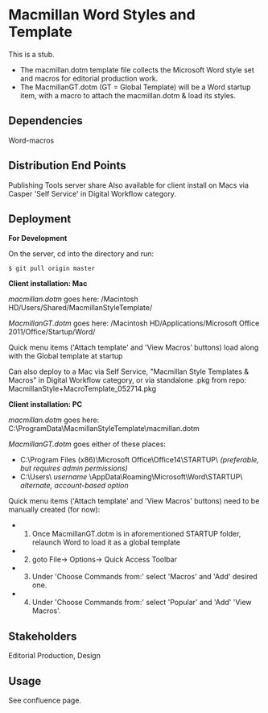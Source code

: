 # Macmillan Word Styles and Template

This is a stub.

- The macmillan.dotm template file collects the Microsoft Word style set and macros for editorial production work.
- The MacmillanGT.dotm (GT = Global Template) will be a Word startup item, with a macro to attach the macmillan.dotm & load its styles.

## Dependencies

Word-macros

## Distribution End Points

Publishing Tools server share
Also available for client install on Macs via Casper 'Self Service' in Digital Workflow category.

## Deployment

**For Development**

On the server, cd into the directory and run:

```
$ git pull origin master
```

**Client installation: Mac**

*macmillan.dotm* goes here:  /Macintosh HD/Users/Shared/MacmillanStyleTemplate/

*MacmillanGT.dotm* goes here:  /Macintosh HD/Applications/Microsoft Office 2011/Office/Startup/Word/

Quick menu items ('Attach template' and 'View Macros' buttons) load along with the Global template at startup

Can also deploy to a Mac via Self Service, "Macmillan Style Templates & Macros" in Digital Workflow category, or via standalone .pkg from repo: MacmillanStyle+MacroTemplate_052714.pkg

**Client installation: PC**

*macmillan.dotm* goes here:  C:\ProgramData\MacmillanStyleTemplate\macmillan.dotm  

*MacmillanGT.dotm* goes either of these places:  

- C:\Program Files (x86)\Microsoft Office\Office14\STARTUP\  *(preferable, but requires admin permissions)*
- C:\Users\ *username* \AppData\Roaming\Microsoft\Word\STARTUP\   *alternate, account-based option*

Quick menu items ('Attach template' and 'View Macros' buttons) need to be manually created (for now):

- 1) Once MacmillanGT.dotm is in aforementioned STARTUP folder, relaunch Word to load it as a global template
- 2) goto File-> Options-> Quick Access Toolbar
- 3) Under 'Choose Commands from:' select 'Macros' and 'Add' desired one.
- 4) Under 'Choose Commands from:' select 'Popular' and 'Add' 'View Macros'.

## Stakeholders

Editorial Production, Design

## Usage

See confluence page.